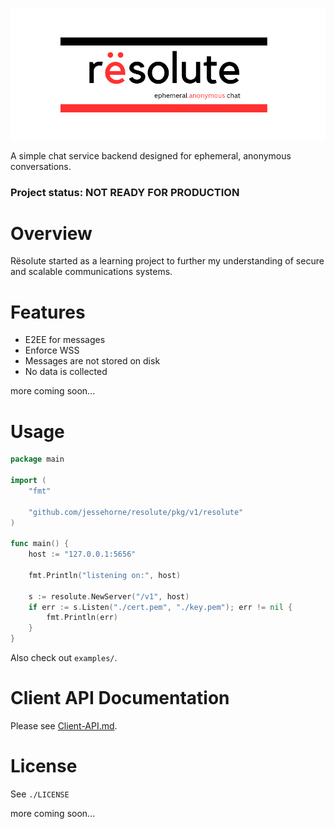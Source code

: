 ![Resolute Logo](./assets/logo-wide.png)

A simple chat service backend designed for ephemeral, anonymous conversations.

### Project status: NOT READY FOR PRODUCTION

# Overview

Rësolute started as a learning project to further my understanding of secure and scalable communications systems.

# Features

* E2EE for messages
* Enforce WSS
* Messages are not stored on disk
* No data is collected

more coming soon...

# Usage

```go
package main

import (
	"fmt"

	"github.com/jessehorne/resolute/pkg/v1/resolute"
)

func main() {
	host := "127.0.0.1:5656"

	fmt.Println("listening on:", host)

	s := resolute.NewServer("/v1", host)
	if err := s.Listen("./cert.pem", "./key.pem"); err != nil {
		fmt.Println(err)
	}
}
```

Also check out `examples/`.

# Client API Documentation

Please see [Client-API.md](./Client-API.md).

# License

See `./LICENSE`

more coming soon...
